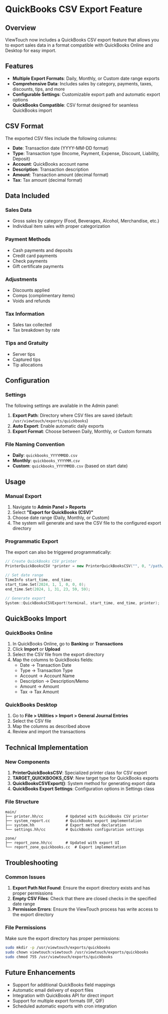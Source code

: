 # QuickBooks CSV Export Feature

## Overview

ViewTouch now includes a QuickBooks CSV export feature that allows you to export sales data in a format compatible with QuickBooks Online and Desktop for easy import.

## Features

- **Multiple Export Formats**: Daily, Monthly, or Custom date range exports
- **Comprehensive Data**: Includes sales by category, payments, taxes, discounts, tips, and more
- **Configurable Settings**: Customizable export path and automatic export options
- **QuickBooks Compatible**: CSV format designed for seamless QuickBooks import

## CSV Format

The exported CSV files include the following columns:
- **Date**: Transaction date (YYYY-MM-DD format)
- **Type**: Transaction type (Income, Payment, Expense, Discount, Liability, Deposit)
- **Account**: QuickBooks account name
- **Description**: Transaction description
- **Amount**: Transaction amount (decimal format)
- **Tax**: Tax amount (decimal format)

## Data Included

### Sales Data
- Gross sales by category (Food, Beverages, Alcohol, Merchandise, etc.)
- Individual item sales with proper categorization

### Payment Methods
- Cash payments and deposits
- Credit card payments
- Check payments
- Gift certificate payments

### Adjustments
- Discounts applied
- Comps (complimentary items)
- Voids and refunds

### Tax Information
- Sales tax collected
- Tax breakdown by rate

### Tips and Gratuity
- Server tips
- Captured tips
- Tip allocations

## Configuration

### Settings

The following settings are available in the Admin panel:

1. **Export Path**: Directory where CSV files are saved (default: `/usr/viewtouch/exports/quickbooks`)
2. **Auto Export**: Enable automatic daily exports
3. **Export Format**: Choose between Daily, Monthly, or Custom formats

### File Naming Convention

- **Daily**: `quickbooks_YYYYMMDD.csv`
- **Monthly**: `quickbooks_YYYYMM.csv`
- **Custom**: `quickbooks_YYYYMMDD.csv` (based on start date)

## Usage

### Manual Export

1. Navigate to **Admin Panel > Reports**
2. Select **"Export for QuickBooks (CSV)"**
3. Choose date range (Daily, Monthly, or Custom)
4. The system will generate and save the CSV file to the configured export directory

### Programmatic Export

The export can also be triggered programmatically:

```cpp
// Create QuickBooks CSV printer
PrinterQuickBooksCSV *printer = new PrinterQuickBooksCSV("", 0, "/path/to/exports", TARGET_QUICKBOOKS_CSV);

// Set date range
TimeInfo start_time, end_time;
start_time.Set(2024, 1, 1, 0, 0, 0);
end_time.Set(2024, 1, 31, 23, 59, 59);

// Generate export
System::QuickBooksCSVExport(terminal, start_time, end_time, printer);
```

## QuickBooks Import

### QuickBooks Online

1. In QuickBooks Online, go to **Banking** or **Transactions**
2. Click **Import** or **Upload**
3. Select the CSV file from the export directory
4. Map the columns to QuickBooks fields:
   - Date → Transaction Date
   - Type → Transaction Type
   - Account → Account Name
   - Description → Description/Memo
   - Amount → Amount
   - Tax → Tax Amount

### QuickBooks Desktop

1. Go to **File > Utilities > Import > General Journal Entries**
2. Select the CSV file
3. Map the columns as described above
4. Review and import the transactions

## Technical Implementation

### New Components

1. **PrinterQuickBooksCSV**: Specialized printer class for CSV export
2. **TARGET_QUICKBOOKS_CSV**: New target type for QuickBooks exports
3. **QuickBooksCSVExport()**: System method for generating export data
4. **QuickBooks Export Settings**: Configuration options in Settings class

### File Structure

```
main/
├── printer.hh/cc          # Updated with QuickBooks CSV printer
├── system_report.cc       # QuickBooks export implementation
├── system.hh              # Export method declaration
└── settings.hh/cc         # QuickBooks configuration settings

zone/
├── report_zone.hh/cc      # Updated with export UI
└── report_zone_quickbooks.cc  # Export implementation
```

## Troubleshooting

### Common Issues

1. **Export Path Not Found**: Ensure the export directory exists and has proper permissions
2. **Empty CSV Files**: Check that there are closed checks in the specified date range
3. **Permission Errors**: Ensure the ViewTouch process has write access to the export directory

### File Permissions

Make sure the export directory has proper permissions:
```bash
sudo mkdir -p /usr/viewtouch/exports/quickbooks
sudo chown viewtouch:viewtouch /usr/viewtouch/exports/quickbooks
sudo chmod 755 /usr/viewtouch/exports/quickbooks
```

## Future Enhancements

- Support for additional QuickBooks field mappings
- Automatic email delivery of export files
- Integration with QuickBooks API for direct import
- Support for multiple export formats (IIF, QIF)
- Scheduled automatic exports with cron integration
